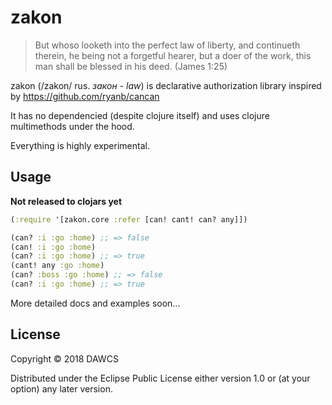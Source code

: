 # zakon

> But whoso looketh into the perfect law of liberty, and continueth therein, he being not a forgetful hearer, but a doer of the work, this man shall be blessed in his deed.
> (James 1:25)

zakon (/zakon/ rus. *закон - law*) is declarative authorization library inspired by https://github.com/ryanb/cancan

It has no dependencied (despite clojure itself) and uses clojure multimethods under the hood.

Everything is highly experimental.

## Usage

**Not released to clojars yet**

```clojure
(:require '[zakon.core :refer [can! cant! can? any]])

(can? :i :go :home) ;; => false
(can! :i :go :home)
(can? :i :go :home) ;; => true
(cant! any :go :home)
(can? :boss :go :home) ;; => false
(can? :i :go :home) ;; => true
```

More detailed docs and examples soon...

## License

Copyright © 2018 DAWCS

Distributed under the Eclipse Public License either version 1.0 or (at
your option) any later version.
